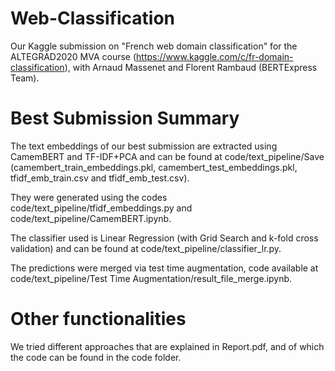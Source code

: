 # Web-Classification
Our Kaggle submission on "French web domain classification" for the ALTEGRAD2020 MVA course (https://www.kaggle.com/c/fr-domain-classification), with Arnaud Massenet and Florent Rambaud (BERTExpress Team).

# Best Submission Summary
The text embeddings of our best submission are extracted using CamemBERT and TF-IDF+PCA and can be found at code/text_pipeline/Save (camembert_train_embeddings.pkl, camembert_test_embeddings.pkl, tfidf_emb_train.csv and tfidf_emb_test.csv).

They were generated using the codes code/text_pipeline/tfidf_embeddings.py and code/text_pipeline/CamemBERT.ipynb.

The classifier used is Linear Regression (with Grid Search and k-fold cross validation) and can be found at code/text_pipeline/classifier_lr.py.

The predictions were merged via test time augmentation, code available at code/text_pipeline/Test Time Augmentation/result_file_merge.ipynb.

# Other functionalities
We tried different approaches that are explained in Report.pdf, and of which the code can be found in the code folder.
